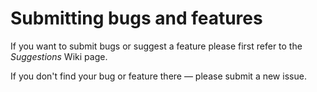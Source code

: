 # Submitting bugs and features
If you want to submit bugs or suggest a feature please first refer to the *Suggestions* Wiki page.

If you don't find your bug or feature there — please submit a new issue.